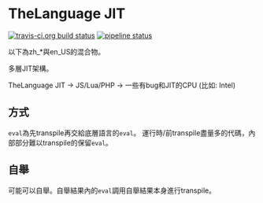 # TheLanguage JIT

[![travis-ci.org build status](https://api.travis-ci.org/the-language/the-language-jit.svg?branch=master)](https://travis-ci.org/the-language/the-language-jit)
[![pipeline status](https://gitlab.com/the-language/the-language-jit/badges/master/pipeline.svg)](https://gitlab.com/the-language/the-language-jit/commits/master)

以下為zh_*與en_US的混合物。

多層JIT架構。

TheLanguage JIT -> JS/Lua/PHP -> 一些有bug和JIT的CPU (比如: Intel)

## 方式

`eval`為先transpile再交給底層語言的`eval`。
運行時/前transpile盡量多的代碼，內部部分難以transpile的保留`eval`。

## 自舉

可能可以自舉。自舉結果內的`eval`調用自舉結果本身進行transpile。
